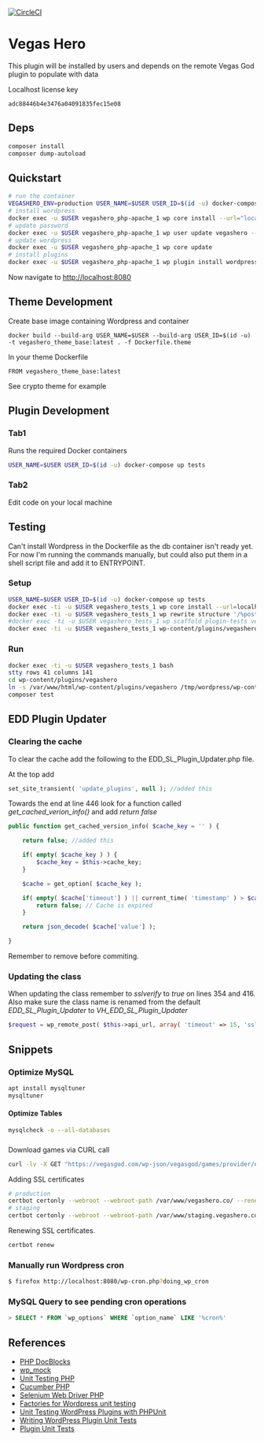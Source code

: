 [![CircleCI](https://circleci.com/bb/vegashero/vegashero/tree/master.svg?style=svg&circle-token=83f342ba2f820a1398cf694200e1405456e527c7)](https://circleci.com/bb/vegashero/vegashero/tree/master)

# Vegas Hero 
This plugin will be installed by users and depends on the remote Vegas God plugin to populate with data

Localhost license key

```
adc88446b4e3476a04091835fec15e08
```

## Deps

```sh
composer install
composer dump-autoload
```

## Quickstart

```bash
# run the container
VEGASHERO_ENV=production USER_NAME=$USER USER_ID=$(id -u) docker-compose up php-apache
# install wordpress
docker exec -u $USER vegashero_php-apache_1 wp core install --url="localhost:8080" --title="Vegas Hero" --admin_user=vegashero --admin_email=support@vegashero.co
# update password
docker exec -u $USER vegashero_php-apache_1 wp user update vegashero --user_pass="secret"
# update wordpress
docker exec -u $USER vegashero_php-apache_1 wp core update
# install plugins
docker exec -u $USER vegashero_php-apache_1 wp plugin install wordpress-importer --activate
```

Now navigate to [http://localhost:8080](http://localhost:8080)

## Theme Development

Create base image containing Wordpress and container

```
docker build --build-arg USER_NAME=$USER --build-arg USER_ID=$(id -u) -t vegashero_theme_base:latest . -f Dockerfile.theme
```

In your theme Dockerfile 

```
FROM vegashero_theme_base:latest
```

See crypto theme for example

## Plugin Development

### Tab1

Runs the required Docker containers

```sh
USER_NAME=$USER USER_ID=$(id -u) docker-compose up tests
```

### Tab2

Edit code on your local machine

## Testing

Can't install Wordpress in the Dockerfile as the db container isn't ready yet. For now I'm running the commands manually, but could also put them in a shell script file and add it to ENTRYPOINT.

### Setup

```sh
USER_NAME=$USER USER_ID=$(id -u) docker-compose up tests
docker exec -ti -u $USER vegashero_tests_1 wp core install --url=localhost:8080 --title=VegasHero --admin_user=vegashero --admin_password=secret --admin_email=support@vegashero.co
docker exec -ti -u $USER vegashero_tests_1 wp rewrite structure '/%postname%/'
#docker exec -ti -u $USER vegashero_tests_1 wp scaffold plugin-tests vegashero
docker exec -ti -u $USER vegashero_tests_1 wp-content/plugins/vegashero/bin/install-wp-tests.sh wordpress_test root '' mysql latest
```

### Run

```sh
docker exec -ti -u $USER vegashero_tests_1 bash
stty rows 41 columns 141
cd wp-content/plugins/vegashero
ln -s /var/www/html/wp-content/plugins/vegashero /tmp/wordpress/wp-content/plugins/vegashero # NB!
composer test
```

## EDD Plugin Updater

### Clearing the cache
To clear the cache add the following to the EDD_SL_Plugin_Updater.php file.

At the top add
```php
set_site_transient( 'update_plugins', null ); //added this
```

Towards the end at line 446 look for a function called *get_cached_verion_info()* and add *return false*
```php
public function get_cached_version_info( $cache_key = '' ) {

    return false; //added this

    if( empty( $cache_key ) ) {
        $cache_key = $this->cache_key;
    }

    $cache = get_option( $cache_key );

    if( empty( $cache['timeout'] ) || current_time( 'timestamp' ) > $cache['timeout'] ) {
        return false; // Cache is expired
    }

    return json_decode( $cache['value'] );

}
```

Remember to remove before commiting.

### Updating the class
When updating the class remember to *sslverify* to *true* on lines 354 and 416.
Also make sure the class name is renamed from the default *EDD_SL_Plugin_Updater* to *VH_EDD_SL_Plugin_Updater*

```php
$request = wp_remote_post( $this->api_url, array( 'timeout' => 15, 'sslverify' => true, 'body' => $api_params ) );
```

## Snippets

### Optimize MySQL

```bash
apt install mysqltuner
mysqltuner
```

#### Optimize Tables

```bash
mysqlcheck -o --all-databases
```

###

Download games via CURL call
```sh
curl -lv -X GET "https://vegasgod.com/wp-json/vegasgod/games/provider/elk?license=adc88446b4e3476a04091835fec15e08&referer=http://localhost"
```

Adding SSL certificates

```sh
# production
certbot certonly --webroot --webroot-path /var/www/vegashero.co/ --renew-by-default --email support@vegashero.co --text --agree-tos --cert-name vegashero.co -d vegashero.co,demo.vegashero.co,slot.vegashero.co,www.vegashero.co,sports.vegashero.co,crypto.vegashero.co 
# staging
certbot certonly --webroot --webroot-path /var/www/staging.vegashero.co/ --renew-by-default --email support@vegashero.co --text --agree-tos --cert-name staging.vegashero.co -d staging.vegashero.co
```

Renewing SSL certificates. 

```sh
certbot renew
```

### Manually run Wordpress cron
```bash
$ firefox http://localhost:8080/wp-cron.php?doing_wp_cron
```

### MySQL Query to see pending cron operations
```sql
> SELECT * FROM `wp_options` WHERE `option_name` LIKE '%cron%'
```

## References
* [PHP DocBlocks](https://phpdoc.org/docs/latest/guides/docblocks.html)
* [wp_mock](https://github.com/10up/wp_mock)
* [Unit Testing PHP](https://phpunit.de/)
* [Cucumber PHP](http://behat.org/en/latest/)
* [Selenium Web Driver PHP](https://github.com/facebook/php-webdriver)
* [Factories for Wordpress unit testing](https://core.trac.wordpress.org/browser/trunk/tests/phpunit/includes/factory)
* [Unit Testing WordPress Plugins with PHPUnit](https://premium.wpmudev.org/blog/unit-testing-wordpress-plugins-phpunit/)
* [Writing WordPress Plugin Unit Tests](https://codesymphony.co/writing-wordpress-plugin-unit-tests/)
* [Plugin Unit Tests ](https://make.wordpress.org/cli/handbook/plugin-unit-tests)

    





